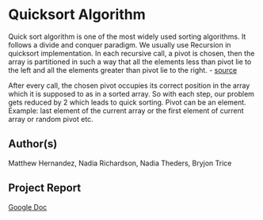 # Quicksort Algorithm
Quick sort algorithm is one of the most widely used sorting algorithms. It follows a divide and conquer paradigm. We usually use Recursion in quicksort implementation. In each recursive call, a pivot is chosen, then the array is partitioned in such a way that all the elements less than pivot lie to the left and all the elements greater than pivot lie to the right. - [source](https://www.mygreatlearning.com/blog/quick-sort-algorithm/#quick-sort-pseudocode)

After every call, the chosen pivot occupies its correct position in the array which it is supposed to as in a sorted array. So with each step, our problem gets reduced by 2 which leads to quick sorting. Pivot can be an element. Example: last element of the current array or the first element of current array or random pivot etc.



## Author(s)
Matthew Hernandez, 
Nadia Richardson, 
Nadia Theders, 
Bryjon Trice 

## Project Report
[Google Doc](https://docs.google.com/document/d/1Byyn8U4BVkK1qXhGWSrT0DhAbDk8De-2MLxynQ33qtA/edit?usp=sharing)
